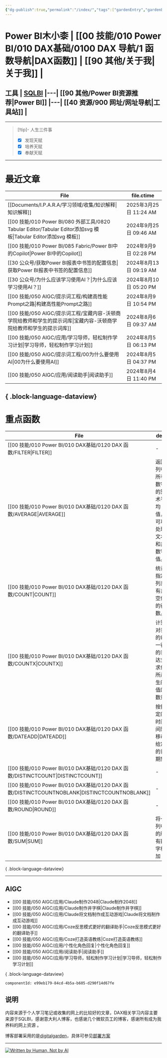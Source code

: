 ```yaml
---
{"dg-publish":true,"permalink":"/index/","tags":["gardenEntry","gardenEntry"]}
---
```


# Power BI木小桼  | [[00 技能/010 Power BI/010 DAX基础/0100 DAX 导航/1 函数导航\|DAX函数]]  |  [[90 其他/关于我\|关于我]] | 

## 工具  | [SQLBI](https://sqlbi.com/) |---| [[90 其他/Power BI资源推荐\|Power BI]] |---| [[40 资源/900 网址/网址导航\|工具站]] | 
---


>[!tip]- 人生三件事
> - [x] 发现天赋
> - [x] 培养天赋
> - [x] 奉献天赋

---

#  最近文章

| File                                                                                                  | file.ctime          |
| ----------------------------------------------------------------------------------------------------- | ------------------- |
| [[Documents/I.P.A.R.A/学习领域/收集/知识解释\|知识解释]]                                                         | 2025年3月25日 11:24 AM |
| [[00 技能/010 Power BI/080 外部工具/0820 Tabular Editor/Tabular Editor添加svg 模板\|Tabular Editor添加svg 模板]] | 2024年9月25日 09:46 AM |
| [[00 技能/010 Power BI/085 Fabric/Power BI中的Copilot\|Power BI中的Copilot]]                             | 2024年9月9日 02:28 PM  |
| [[30 公众号/获取Power BI报表中书签的配置信息\|获取Power BI报表中书签的配置信息]]                                              | 2024年8月13日 09:19 AM |
| [[30 公众号/为什么应该学习使用AI？\|为什么应该学习使用AI？]]                                                              | 2024年8月10日 05:20 PM |
| [[00 技能/050 AIGC/提示词工程/构建高性能Prompt之路\|构建高性能Prompt之路]]                                              | 2024年8月9日 10:54 PM  |
| [[00 技能/050 AIGC/提示词工程/宝藏内容-沃顿商学院给教师和学生的提示词库\|宝藏内容-沃顿商学院给教师和学生的提示词库]]                              | 2024年8月6日 09:37 AM  |
| [[00 技能/050 AIGC/应用/学习导师，轻松制作学习计划\|学习导师，轻松制作学习计划]]                                                 | 2024年8月5日 06:13 PM  |
| [[00 技能/050 AIGC/提示词工程/00为什么要使用AI\|00为什么要使用AI]]                                                    | 2024年8月5日 04:37 PM  |
| [[00 技能/050 AIGC/应用/阅读助手\|阅读助手]]                                                                   | 2024年8月4日 11:40 PM  |

{ .block-language-dataview}
---
#  重点函数

| File                                                                                       | des                         | return | import | hard |
| ------------------------------------------------------------------------------------------ | --------------------------- | ------ | ------ | ---- |
| [[00 技能/010 Power BI/010 DAX基础/0120 DAX 函数/FILTER\|FILTER]]                             | \-                          | 表      | 5      | 4    |
| [[00 技能/010 Power BI/010 DAX基础/0120 DAX 函数/AVERAGE\|AVERAGE]]                           | 返回列中所有数字的算术平均值，可以处理文本和非数字值。 | 标量     | 5      | 1    |
| [[00 技能/010 Power BI/010 DAX基础/0120 DAX 函数/COUNT\|COUNT]]                               | 统计指定列具有非空值的行数。              | 标量     | 5      | 1    |
| [[00 技能/010 Power BI/010 DAX基础/0120 DAX 函数/COUNTX\|COUNTX]]                             | 计算对表的每一行的表达式求值所产生的值的数量      | 标量     | 5      | 1    |
| [[00 技能/010 Power BI/010 DAX基础/0120 DAX 函数/DATEADD\|DATEADD]]                           | 按指定的时间间隔移动给定的日期集            | 表      | 5      | 1    |
| [[00 技能/010 Power BI/010 DAX基础/0120 DAX 函数/DISTINCTCOUNT\|DISTINCTCOUNT]]               | \-                          | 标量     | 5      | 1    |
| [[00 技能/010 Power BI/010 DAX基础/0120 DAX 函数/DISTINCTCOUNTNOBLANK\|DISTINCTCOUNTNOBLANK]] | \-                          | \-     | 5      | 1    |
| [[00 技能/010 Power BI/010 DAX基础/0120 DAX 函数/ROUND\|ROUND]]                               | \-                          | 标量     | 5      | 1    |
| [[00 技能/010 Power BI/010 DAX基础/0120 DAX 函数/SUM\|SUM]]                                   | 将一列中的所有数字相加                 | 标量     | 5      | 1    |

{ .block-language-dataview}

---
## AIGC
- [[00 技能/050 AIGC/应用/Claude制作2048\|Claude制作2048]]
- [[00 技能/050 AIGC/应用/Claude制作井字棋\|Claude制作井字棋]]
- [[00 技能/050 AIGC/应用/Claude将文档制作成互动游戏\|Claude将文档制作成互动游戏]]
- [[00 技能/050 AIGC/应用/Coze反思模式更好的翻译助手\|Coze反思模式更好的翻译助手]]
- [[00 技能/050 AIGC/应用/Coze打造英语教练\|Coze打造英语教练]]
- [[00 技能/050 AIGC/应用/个性化角色回复\|个性化角色回复]]
- [[00 技能/050 AIGC/应用/阅读助手\|阅读助手]]
- [[00 技能/050 AIGC/应用/学习导师，轻松制作学习计划\|学习导师，轻松制作学习计划]]

{ .block-language-dataview}

```components
componentId: e99eb179-84cd-4b5a-b605-d290f14d67fe

```


## 说明

内容来源于个人学习笔记或收集的网上的比较好的文章，DAX相关学习内容主要来源于SQLBI，感谢意大利人博客，也感谢几个微软员工的博客，感谢所有成为我养料的网上资源 。

博客部署采用的是[digitalgarden](https://github.com/oleeskild/digitalgarden)，具体可参见[部署方案](https://dg-docs.ole.dev/advanced/hosting-alternatives/)

---

<a href="https://notbyai.fyi"><img src="https://s2.loli.net/2024/01/19/karKNFv5oMhewt7.png" alt="Written by Human, Not by AI"></a>


